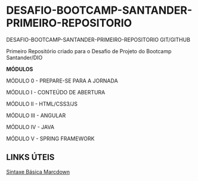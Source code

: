 # DESAFIO-BOOTCAMP-SANTANDER-PRIMEIRO-REPOSITORIO

DESAFIO-BOOTCAMP-SANTANDER-PRIMEIRO-REPOSITORIO GIT/GITHUB

Primeiro Repositório criado para o Desafio de Projeto do Bootcamp Santander/DIO

**MÓDULOS**

MÓDULO 0 - PREPARE-SE PARA A JORNADA

MÓDULO I - CONTEÚDO DE ABERTURA

MÓDULO II - HTML/CSS3/JS

MÓDULO III - ANGULAR

MÓDULO IV - JAVA

MÓDULO V - SPRING FRAMEWORK

## LINKS ÚTEIS
[Sintaxe Básica Marcdown](https://www.markdownguide.org/basic-syntax/)
